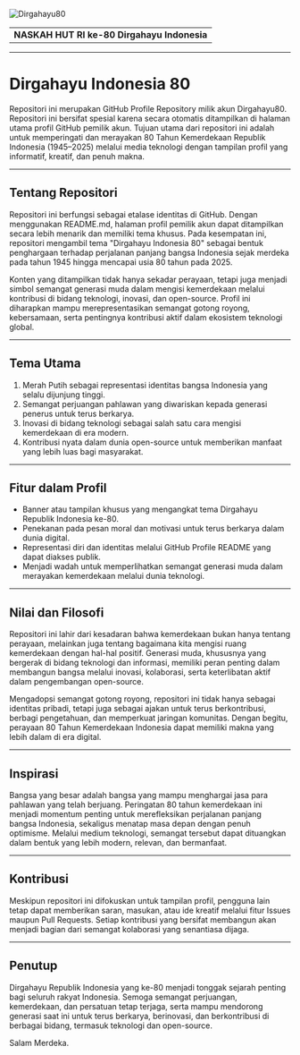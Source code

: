 ![Dirgahayu80](https://i.postimg.cc/bvM5QpCx/HUT-RI-80-Template-Web-Banner-1920x1080.jpg)

|  | 
|:--:|
| **NASKAH HUT RI ke-80 Dirgahayu Indonesia** | 

---
# Dirgahayu Indonesia 80

Repositori ini merupakan GitHub Profile Repository milik akun Dirgahayu80. Repositori ini bersifat spesial karena secara otomatis ditampilkan di halaman utama profil GitHub pemilik akun. Tujuan utama dari repositori ini adalah untuk memperingati dan merayakan 80 Tahun Kemerdekaan Republik Indonesia (1945–2025) melalui media teknologi dengan tampilan profil yang informatif, kreatif, dan penuh makna.

---

## Tentang Repositori

Repositori ini berfungsi sebagai etalase identitas di GitHub. Dengan menggunakan README.md, halaman profil pemilik akun dapat ditampilkan secara lebih menarik dan memiliki tema khusus. Pada kesempatan ini, repositori mengambil tema "Dirgahayu Indonesia 80" sebagai bentuk penghargaan terhadap perjalanan panjang bangsa Indonesia sejak merdeka pada tahun 1945 hingga mencapai usia 80 tahun pada 2025.

Konten yang ditampilkan tidak hanya sekadar perayaan, tetapi juga menjadi simbol semangat generasi muda dalam mengisi kemerdekaan melalui kontribusi di bidang teknologi, inovasi, dan open-source. Profil ini diharapkan mampu merepresentasikan semangat gotong royong, kebersamaan, serta pentingnya kontribusi aktif dalam ekosistem teknologi global.

---

## Tema Utama

1. Merah Putih sebagai representasi identitas bangsa Indonesia yang selalu dijunjung tinggi.
2. Semangat perjuangan pahlawan yang diwariskan kepada generasi penerus untuk terus berkarya.
3. Inovasi di bidang teknologi sebagai salah satu cara mengisi kemerdekaan di era modern.
4. Kontribusi nyata dalam dunia open-source untuk memberikan manfaat yang lebih luas bagi masyarakat.

---

## Fitur dalam Profil

- Banner atau tampilan khusus yang mengangkat tema Dirgahayu Republik Indonesia ke-80.
- Penekanan pada pesan moral dan motivasi untuk terus berkarya dalam dunia digital.
- Representasi diri dan identitas melalui GitHub Profile README yang dapat diakses publik.
- Menjadi wadah untuk memperlihatkan semangat generasi muda dalam merayakan kemerdekaan melalui dunia teknologi.

---

## Nilai dan Filosofi

Repositori ini lahir dari kesadaran bahwa kemerdekaan bukan hanya tentang perayaan, melainkan juga tentang bagaimana kita mengisi ruang kemerdekaan dengan hal-hal positif. Generasi muda, khususnya yang bergerak di bidang teknologi dan informasi, memiliki peran penting dalam membangun bangsa melalui inovasi, kolaborasi, serta keterlibatan aktif dalam pengembangan open-source.

Mengadopsi semangat gotong royong, repositori ini tidak hanya sebagai identitas pribadi, tetapi juga sebagai ajakan untuk terus berkontribusi, berbagi pengetahuan, dan memperkuat jaringan komunitas. Dengan begitu, perayaan 80 Tahun Kemerdekaan Indonesia dapat memiliki makna yang lebih dalam di era digital.

---

## Inspirasi

Bangsa yang besar adalah bangsa yang mampu menghargai jasa para pahlawan yang telah berjuang. Peringatan 80 tahun kemerdekaan ini menjadi momentum penting untuk merefleksikan perjalanan panjang bangsa Indonesia, sekaligus menatap masa depan dengan penuh optimisme. Melalui medium teknologi, semangat tersebut dapat dituangkan dalam bentuk yang lebih modern, relevan, dan bermanfaat.

---

## Kontribusi

Meskipun repositori ini difokuskan untuk tampilan profil, pengguna lain tetap dapat memberikan saran, masukan, atau ide kreatif melalui fitur Issues maupun Pull Requests. Setiap kontribusi yang bersifat membangun akan menjadi bagian dari semangat kolaborasi yang senantiasa dijaga.

---

## Penutup

Dirgahayu Republik Indonesia yang ke-80 menjadi tonggak sejarah penting bagi seluruh rakyat Indonesia. Semoga semangat perjuangan, kemerdekaan, dan persatuan tetap terjaga, serta mampu mendorong generasi saat ini untuk terus berkarya, berinovasi, dan berkontribusi di berbagai bidang, termasuk teknologi dan open-source.

Salam Merdeka.

